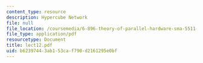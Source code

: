 ```yaml
---
content_type: resource
description: Hypercube Network
file: null
file_location: /coursemedia/6-896-theory-of-parallel-hardware-sma-5511-spring-2004/b62397443ab153caf790d2161295e0bf_lect12.pdf
file_type: application/pdf
resourcetype: Document
title: lect12.pdf
uid: b6239744-3ab1-53ca-f790-d2161295e0bf
---
```

